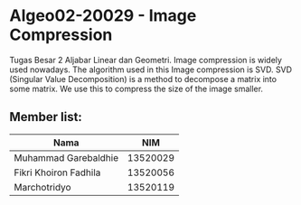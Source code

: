 # Algeo02-20029 - Image Compression

Tugas Besar 2 Aljabar Linear dan Geometri. Image compression is widely used nowadays. The algorithm used in this Image compression is SVD. SVD (Singular Value Decomposition) is a method to decompose a matrix into some matrix. We use this to compress the size of the image smaller.

## Member list:

| Nama                  | NIM      |
| --------------------- | -------- |
| Muhammad Garebaldhie  | 13520029 |
| Fikri Khoiron Fadhila | 13520056 |
| Marchotridyo          | 13520119 |
